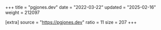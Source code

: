 +++
title = "pgjones.dev"
date = "2022-03-22"
updated = "2025-02-16"
weight = 212097

[extra]
source = "https://pgjones.dev"
ratio = 11
size = 207
+++
